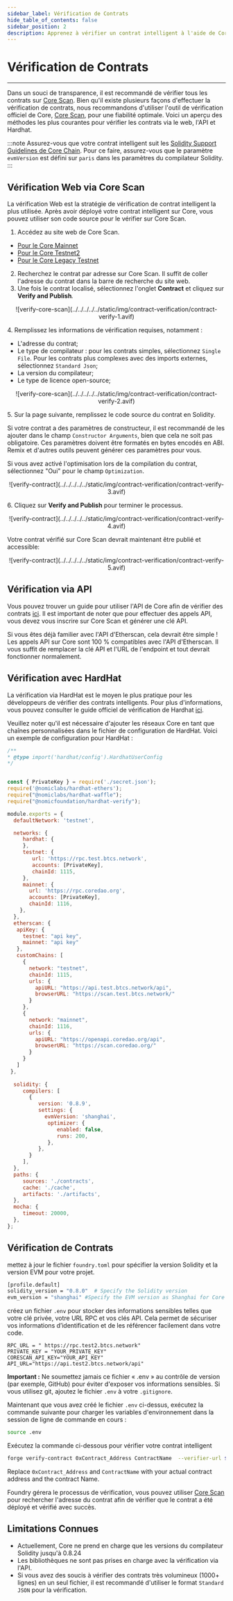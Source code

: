 ```yaml
---
sidebar_label: Vérification de Contrats
hide_table_of_contents: false
sidebar_position: 2
description: Apprenez à vérifier un contrat intelligent à l'aide de Core Scan
---
```


# Vérification de Contrats

---

Dans un souci de transparence, il est recommandé de vérifier tous les contrats sur [Core Scan](https://scan.coredao.org/). Bien qu'il existe plusieurs façons d'effectuer la vérification de contrats, nous recommandons d'utiliser l'outil de vérification officiel de Core, [Core Scan](https://scan.coredao.org/), pour une fiabilité optimale. Voici un aperçu des méthodes les plus courantes pour vérifier les contrats via le web, l'API et Hardhat.

:::note
Assurez-vous que votre contrat intelligent suit les [Solidity Support Guidelines de Core Chain](./smart-contract-guidelines.md). Pour ce faire, assurez-vous que le paramètre `evmVersion` est défini sur `paris` dans les paramètres du compilateur Solidity.
:::

## Vérification Web via Core Scan

La vérification Web est la stratégie de vérification de contrat intelligent la plus utilisée. Après avoir déployé votre contrat intelligent sur Core, vous pouvez utiliser son code source pour le vérifier sur Core Scan.

1. Accédez au site web de Core Scan.

- [Pour le Core Mainnet](https://scan.coredao.org/)
- [Pour le Core Testnet2](https://scan.test.btcs.network)
- [Pour le Core Legacy Testnet](https://scan.test.btcs.network)

2. Recherchez le contrat par adresse sur Core Scan. Il suffit de coller l'adresse du contrat dans la barre de recherche du site web.
3. Une fois le contrat localisé, sélectionnez l'onglet **Contract** et cliquez sur **Verify and Publish**_._

<p align="center">
![verify-core-scan](../../../../../static/img/contract-verification/contract-verify-1.avif)
</p>

4\. Remplissez les informations de vérification requises, notamment :

- L'adresse du contrat;
- Le type de compilateur : pour les contrats simples, sélectionnez `Single File`. Pour les contrats plus complexes avec des imports externes, sélectionnez `Standard Json`;
- La version du compilateur;
- Le type de licence open-source;

<p align="center">
![verify-core-scan](../../../../../static/img/contract-verification/contract-verify-2.avif)
</p>

5\. Sur la page suivante, remplissez le code source du contrat en Solidity.

Si votre contrat a des paramètres de constructeur, il est recommandé de les ajouter dans le champ `Constructor Arguments`, bien que cela ne soit pas obligatoire. Ces paramètres doivent être formatés en bytes encodés en ABI. Remix et d'autres outils peuvent générer ces paramètres pour vous.

Si vous avez activé l'optimisation lors de la compilation du contrat, sélectionnez "Oui" pour le champ `Optimization`.

<p align="center">
![verify-contract](../../../../../static/img/contract-verification/contract-verify-3.avif)
 </p>

6\. Cliquez sur **Verify and Publish** pour terminer le processus.

<p align="center">
![verify-contract](../../../../../static/img/contract-verification/contract-verify-4.avif) 
</p>

Votre contrat vérifié sur Core Scan devrait maintenant être publié et accessible:

<p align="center">
![verify-contract](../../../../../static/img/contract-verification/contract-verify-5.avif)
 </p>

## Vérification via API

Vous pouvez trouver un guide pour utiliser l'API de Core afin de vérifier des contrats [ici](https://docs.coredao.org/docs/api/api-documents/contracts). Il est important de noter que pour effectuer des appels API, vous devez vous inscrire sur Core Scan et générer une clé API.

Si vous êtes déjà familier avec l'API d'Etherscan, cela devrait être simple ! Les appels API sur Core sont 100 % compatibles avec l'API d'Etherscan. Il vous suffit de remplacer la clé API et l'URL de l'endpoint et tout devrait fonctionner normalement.

## Vérification avec HardHat

La vérification via HardHat est le moyen le plus pratique pour les développeurs de vérifier des contrats intelligents. Pour plus d'informations, vous pouvez consulter le guide officiel de vérification de Hardhat [ici](https://hardhat.org/hardhat-runner/plugins/nomicfoundation-hardhat-verify).

Veuillez noter qu'il est nécessaire d'ajouter les réseaux Core en tant que chaînes personnalisées dans le fichier de configuration de HardHat. Voici un exemple de configuration pour HardHat :

```javascript
/**
* @type import('hardhat/config').HardhatUserConfig
*/


const { PrivateKey } = require('./secret.json');
require('@nomiclabs/hardhat-ethers');
require("@nomiclabs/hardhat-waffle");
require("@nomicfoundation/hardhat-verify");

module.exports = {
  defaultNetwork: 'testnet',

  networks: {
     hardhat: {
     },
     testnet: {
        url: 'https://rpc.test.btcs.network',
        accounts: [PrivateKey],
        chainId: 1115,
     },
     mainnet: {
       url: 'https://rpc.coredao.org',
       accounts: [PrivateKey],
       chainId: 1116,
    },
  },
  etherscan: {
   apiKey: {
     testnet: "api key",
     mainnet: "api key"
   },
   customChains: [
     {
       network: "testnet",
       chainId: 1115,
       urls: {
         apiURL: "https://api.test.btcs.network/api",
         browserURL: "https://scan.test.btcs.network/"
       }
     },
     {
       network: "mainnet",
       chainId: 1116,
       urls: {
         apiURL: "https://openapi.coredao.org/api",
         browserURL: "https://scan.coredao.org/"
       }
     }
   ]
 },
 
  solidity: {
     compilers: [
       {
          version: '0.8.9',
          settings: {
            evmVersion: 'shanghai',
             optimizer: {
                enabled: false,
                runs: 200,
             },
          },
       }
     ],
  },
  paths: {
     sources: './contracts',
     cache: './cache',
     artifacts: './artifacts',
  },
  mocha: {
     timeout: 20000,
  },
};

```

## Vérification de Contrats

mettez à jour le fichier `foundry.toml` pour spécifier la version Solidity et la version EVM pour votre projet.

```bash
[profile.default]
solidity_version = "0.8.0"  # Specify the Solidity version
evm_version = "shanghai" #Specify the EVM version as Shanghai for Core testnet2 and mainnet, use Paris for old testnet
```

créez un fichier `.env` pour stocker des informations sensibles telles que votre clé privée, votre URL RPC et vos clés API. Cela permet de sécuriser vos informations d’identification et de les référencer facilement dans votre code.

```text
RPC_URL = " https://rpc.test2.btcs.network"
PRIVATE_KEY = "YOUR_PRIVATE_KEY"
CORESCAN_API_KEY="YOUR_API_KEY"
API_URL="https://api.test2.btcs.network/api"
```

**Important :** Ne soumettez jamais ce fichier « .env » au contrôle de version (par exemple, GitHub) pour éviter d'exposer vos informations sensibles. Si vous utilisez git, ajoutez le fichier `.env` à votre `.gitignore`.

Maintenant que vous avez créé le fichier `.env` ci-dessus, exécutez la commande suivante pour charger les variables d'environnement dans la session de ligne de commande en cours :

```bash
source .env
```

Exécutez la commande ci-dessous pour vérifier votre contrat intelligent

```bash
forge verify-contract 0xContract_Address ContractName  --verifier-url $API_URL  --api-key $CORESCAN_API_KEY --watch
```

Replace `0xContract_Address` and `ContractName` with your actual contract address and the contract Name.

Foundry gérera le processus de vérification, vous pouvez utiliser [Core Scan](https://scan.test2.btcs.network/) pour rechercher l'adresse du contrat afin de vérifier que le contrat a été déployé et vérifié avec succès.

## Limitations Connues

- Actuellement, Core ne prend en charge que les versions du compilateur Solidity jusqu'à 0.8.24
- Les bibliothèques ne sont pas prises en charge avec la vérification via l'API.
- Si vous avez des soucis à vérifier des contrats très volumineux (1000+ lignes) en un seul fichier, il est recommandé d'utiliser le format `Standard JSON` pour la vérification.
